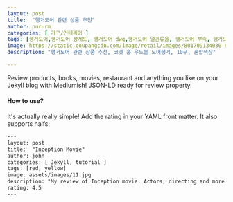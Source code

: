 ```yaml
---
layout: post
title:  "행거도어 관련 상품 추천"
author: pururm
categories: [ 가구/인테리어 ]
tags: [행거도어,행거도어 상세도, 행거도어 dwg,행거도어 열관류율, 행거도어 부속, 행거도어 제작, 행거도어 부품, 행거도어 규격, 행거도어 업체, 행거도어 평면도]
image: https://static.coupangcdn.com/image/retail/images/801709134030-6cb87ab3-af7f-4ebe-becc-25f762d24c3a.jpg
description: "행거도어 관련 상품 추천, 코멧 홈 우드볼 도어행거, 10구, 혼합색상"

---
```


Review products, books, movies, restaurant and anything you like on your Jekyll blog with Mediumish! JSON-LD ready for review property.

#### How to use?

It's actually really simple! Add the rating in your YAML front matter. It also supports halfs:

```html
---
layout: post
title:  "Inception Movie"
author: john
categories: [ Jekyll, tutorial ]
tags: [red, yellow]
image: assets/images/11.jpg
description: "My review of Inception movie. Actors, directing and more."
rating: 4.5
---
```
